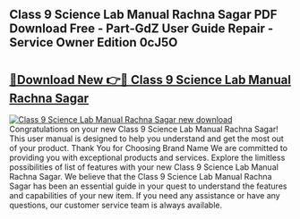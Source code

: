 ## Class 9 Science Lab Manual Rachna Sagar PDF Download Free - Part-GdZ User Guide Repair - Service Owner Edition 0cJ5O

# <h2><a href="http://bc83198.oget.top/?id=Class+9+Science+Lab+Manual+Rachna+Sagar">🔗Download New 👉🔴 Class 9 Science Lab Manual Rachna Sagar</a></h2>

[![Class 9 Science Lab Manual Rachna Sagar new download](https://i.imgur.com/5g1atiW.png)](http://bc83198.oget.top/?id=Class+9+Science+Lab+Manual+Rachna+Sagar)
Congratulations on your new Class 9 Science Lab Manual Rachna Sagar! This user manual is designed to help you understand and get the most out of your product. Thank You for Choosing Brand Name We are committed to providing you with exceptional products and services. Explore the limitless possibilities of list of features with your new Class 9 Science Lab Manual Rachna Sagar. We believe that the Class 9 Science Lab Manual Rachna Sagar has been an essential guide in your quest to understand the features and capabilities of your new item. If you need any assistance or have any questions, our customer service team is always available.
